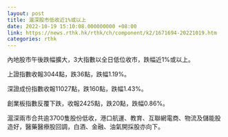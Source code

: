 ```yaml
---
layout: post
title: 滬深股市低收近1%或以上
date: 2022-10-19 15:10:08.000000000 +08:00
link: https://news.rthk.hk/rthk/ch/component/k2/1671694-20221019.htm
categories: rthk
---
```


內地股市午後跌幅擴大，3大指數以全日低位收市，跌幅近1%或以上。

上證指數收報3044點，跌36點，跌幅1.19%。

深證成份指數收報11027點，跌160點，跌幅1.43%。

創業板指數反覆下跌，收報2425點，跌20點，跌幅0.86%。

滬深兩市合共逾3700隻股份低收，港口航運、教育、互聯網電商、物流及儲能股造好，醫藥醫療股回調，白酒、金融、油氣開採股亦向下。
